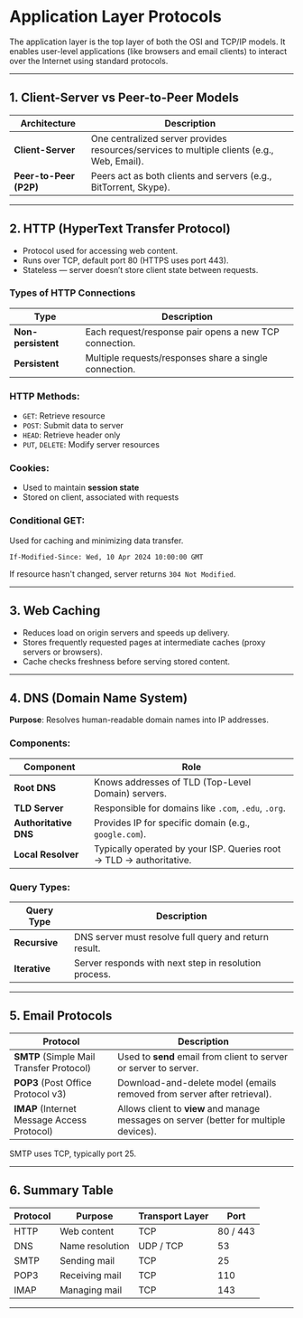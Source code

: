 # Application Layer Protocols

The application layer is the top layer of both the OSI and TCP/IP models. It enables user-level applications (like browsers and email clients) to interact over the Internet using standard protocols.

---

## 1. Client-Server vs Peer-to-Peer Models

| Architecture      | Description |
|-------------------|-------------|
| **Client-Server** | One centralized server provides resources/services to multiple clients (e.g., Web, Email). |
| **Peer-to-Peer (P2P)** | Peers act as both clients and servers (e.g., BitTorrent, Skype). |

---

## 2. HTTP (HyperText Transfer Protocol)

- Protocol used for accessing web content.
- Runs over TCP, default port 80 (HTTPS uses port 443).
- Stateless — server doesn’t store client state between requests.

### Types of HTTP Connections

| Type              | Description |
|-------------------|-------------|
| **Non-persistent** | Each request/response pair opens a new TCP connection. |
| **Persistent**     | Multiple requests/responses share a single connection. |

### HTTP Methods:
- `GET`: Retrieve resource
- `POST`: Submit data to server
- `HEAD`: Retrieve header only
- `PUT`, `DELETE`: Modify server resources

### Cookies:
- Used to maintain **session state**
- Stored on client, associated with requests

### Conditional GET:
Used for caching and minimizing data transfer.

```http
If-Modified-Since: Wed, 10 Apr 2024 10:00:00 GMT
```

If resource hasn't changed, server returns `304 Not Modified`.

---

## 3. Web Caching

- Reduces load on origin servers and speeds up delivery.
- Stores frequently requested pages at intermediate caches (proxy servers or browsers).
- Cache checks freshness before serving stored content.

---

## 4. DNS (Domain Name System)

**Purpose**: Resolves human-readable domain names into IP addresses.

### Components:

| Component      | Role |
|----------------|------|
| **Root DNS**   | Knows addresses of TLD (Top-Level Domain) servers. |
| **TLD Server** | Responsible for domains like `.com`, `.edu`, `.org`. |
| **Authoritative DNS** | Provides IP for specific domain (e.g., `google.com`). |
| **Local Resolver** | Typically operated by your ISP. Queries root → TLD → authoritative. |

### Query Types:

| Query Type       | Description |
|------------------|-------------|
| **Recursive**    | DNS server must resolve full query and return result. |
| **Iterative**    | Server responds with next step in resolution process. |

---

## 5. Email Protocols

| Protocol | Description |
|----------|-------------|
| **SMTP** (Simple Mail Transfer Protocol) | Used to **send** email from client to server or server to server. |
| **POP3** (Post Office Protocol v3)       | Download-and-delete model (emails removed from server after retrieval). |
| **IMAP** (Internet Message Access Protocol) | Allows client to **view** and manage messages on server (better for multiple devices). |

SMTP uses TCP, typically port 25.

---

## 6. Summary Table

| Protocol | Purpose           | Transport Layer | Port |
|----------|-------------------|------------------|------|
| HTTP     | Web content        | TCP              | 80 / 443 |
| DNS      | Name resolution    | UDP / TCP        | 53 |
| SMTP     | Sending mail       | TCP              | 25 |
| POP3     | Receiving mail     | TCP              | 110 |
| IMAP     | Managing mail      | TCP              | 143 |

---

